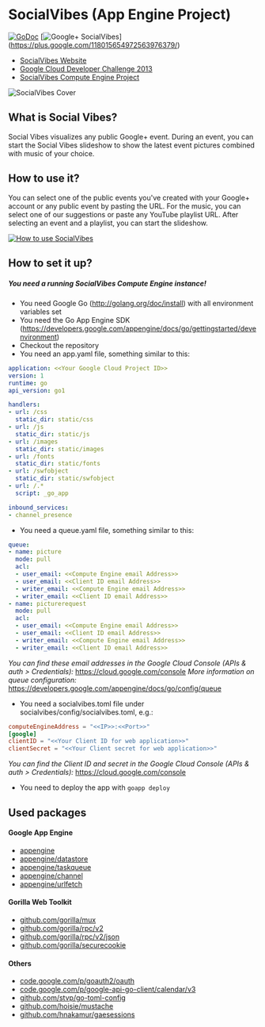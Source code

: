 SocialVibes (App Engine Project)
=====================

[![GoDoc](https://godoc.org/github.com/FraBle/SocialVibes-AppEngine/socialvibes?status.png)](https://godoc.org/github.com/FraBle/SocialVibes-AppEngine/socialvibes)
[![Google+ SocialVibes](http://b.repl.ca/v1/Google+-SocialVibes-brightgreen.png)] (https://plus.google.com/118015654972563976379/)

- [SocialVibes Website](http://gcdc2013-socialvibes.appspot.com "Social Vibes")
- [Google Cloud Developer Challenge 2013](http://www.google.com/events/gcdc2013/ "Google Cloud Developer Challenge 2013")
- [SocialVibes Compute Engine Project](https://github.com/FraBle/SocialVibes-ComputeEngine "SocialVibes Compute Engine Project")

![SocialVibes Cover](https://raw.github.com/FraBle/SocialVibes-AppEngine/master/static/images/ui/cover.png "Social Vibes Cover")

## What is Social Vibes?
Social Vibes visualizes any public Google+ event. During an event, you can start the Social Vibes slideshow to show the latest event pictures combined with music of your choice.

## How to use it?
You can select one of the public events you've created with your Google+ account or any public event by pasting the URL. For the music, you can select one of our suggestions or paste any YouTube playlist URL. After selecting an event and a playlist, you can start the slideshow.

[![How to use SocialVibes](https://raw.github.com/FraBle/SocialVibes-AppEngine/master/static/images/ui/youtube.png)](http://www.youtube.com/watch?v=KCPR8WcQYIY)

## How to set it up?

##### You need a running SocialVibes Compute Engine instance!

- You need Google Go (http://golang.org/doc/install) with all environment variables set
- You need the Go App Engine SDK (https://developers.google.com/appengine/docs/go/gettingstarted/devenvironment)
- Checkout the repository
- You need an app.yaml file, something similar to this:

```yaml
application: <<Your Google Cloud Project ID>>
version: 1
runtime: go
api_version: go1

handlers:
- url: /css
  static_dir: static/css
- url: /js
  static_dir: static/js
- url: /images
  static_dir: static/images
- url: /fonts
  static_dir: static/fonts
- url: /swfobject
  static_dir: static/swfobject
- url: /.*
  script: _go_app

inbound_services:
- channel_presence
```
- You need a queue.yaml file, something similar to this:

```yaml
queue:
- name: picture
  mode: pull
  acl:
  - user_email: <<Compute Engine email Address>>
  - user_email: <<Client ID email Address>>
  - writer_email: <<Compute Engine email Address>>
  - writer_email: <<Client ID email Address>>
- name: picturerequest
  mode: pull
  acl:
  - user_email: <<Compute Engine email Address>>
  - user_email: <<Client ID email Address>>
  - writer_email: <<Compute Engine email Address>>
  - writer_email: <<Client ID email Address>>
```
_You can find these email addresses in the Google Cloud Console (APIs & auth > Credentials):_
https://cloud.google.com/console
_More information on queue configuration:_
https://developers.google.com/appengine/docs/go/config/queue
- You need a socialvibes.toml file under socialvibes/config/socialvibes.toml, e.g.:

```toml
computeEngineAddress = "<<IP>>:<<Port>>"
[google]
clientID = "<<Your Client ID for web application>>"
clientSecret = "<<Your Client secret for web application>>"
```
_You can find the Client ID and secret in the Google Cloud Console (APIs & auth > Credentials):_
https://cloud.google.com/console
- You need to deploy the app with `goapp deploy`

## Used packages
#### Google App Engine
- [appengine](https://developers.google.com/appengine/docs/go/reference "appengine")
- [appengine/datastore](https://developers.google.com/appengine/docs/go/datastore/reference "appengine/datastore")
- [appengine/taskqueue](https://developers.google.com/appengine/docs/go/taskqueue/reference "appengine/taskqueue")
- [appengine/channel](https://developers.google.com/appengine/docs/go/channel/reference "appengine/channel")
- [appengine/urlfetch](https://developers.google.com/appengine/docs/go/urlfetch/reference "appengine/urlfetch")

#### Gorilla Web Toolkit
- [github.com/gorilla/mux](http://www.gorillatoolkit.org/pkg/mux "github.com/gorilla/mux")
- [github.com/gorilla/rpc/v2](http://www.gorillatoolkit.org/pkg/rpc/v2 "github.com/gorilla/rpc/v2")
- [github.com/gorilla/rpc/v2/json](http://www.gorillatoolkit.org/pkg/rpc/v2/json "github.com/gorilla/rpc/v2/json")
- [github.com/gorilla/securecookie](http://www.gorillatoolkit.org/pkg/securecookie "github.com/gorilla/securecookie")

#### Others
- [code.google.com/p/goauth2/oauth](https://code.google.com/p/goauth2/ "code.google.com/p/goauth2/oauth")
- [code.google.com/p/google-api-go-client/calendar/v3](https://code.google.com/p/google-api-go-client/ "code.google.com/p/google-api-go-client/calendar/v3")
- [github.com/stvp/go-toml-config](https://github.com/stvp/go-toml-config "github.com/stvp/go-toml-config")
- [github.com/hoisie/mustache](https://github.com/hoisie/mustache "github.com/hoisie/mustache")
- [github.com/hnakamur/gaesessions](https://github.com/hnakamur/gaesessions "github.com/hnakamur/gaesessions")
